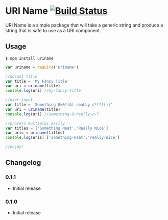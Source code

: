 URI Name [![Build Status](https://travis-ci.org/nullivex/uriname.png?branch=master)](https://travis-ci.org/nullivex/uriname)
============

URI Name is a simple package that will take a generic string and produce a string
that is safe to use as a URI component.

## Usage

```
$ npm install uriname
```

```js
var uriname = require('uriname')

//normal title
var title = 'My Fancy Title'
var uri = uriname(title)
console.log(uri) //my-fancy-title

//user input
var title = 'Something 0=&*(&) reaLLy c*(*)()l'
var uri = uriname(title)
console.log(uri) //something-0-really-c-l

//process multiples easily
var titles = ['Something Neat','Really Nice']
var uris = uriname(titles)
console.log(uris) ['something-neat','really-nice']

//enjoy!
```

## Changelog

### 0.1.1

* Initial release

### 0.1.0

* Initial release

